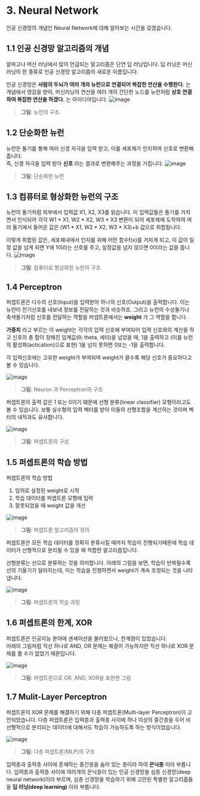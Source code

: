 # 3. Neural Network

인공 신경망의 개념인 Neural Network에 대해 알아보는 시간을 갖겠습니다.

1.1 인공 신경망 알고리즘의 개념  
--

알파고나 머신 러닝에서 많이 언급되는 알고리즘은 단연 딥 러닝입니다. 딥 러닝은 머신 러닝의 한 종류로 인공 신경망 알고리즘의 새로운 이름입니다.

인공 신경망은 __사람의 두뇌가 여러 개의 뉴런으로 연결되어 복잡한 연산을 수행한다.__ 는 개념에서 영감을 받아, 머신러닝의 연산을 여러 개의 간단한 노드를 뉴런처럼 __상호 연결하여 복잡한 연산을 하겠다.__ 는 아이디어입니다.
![image](https://t1.daumcdn.net/cfile/tistory/220B383B583AC4C61B)
> __그림__: 뉴런의 구조

1.2 단순화한 뉴런
--

뉴런은 돌기를 통해 여러 신경 자극을 입력 받고, 이를 세포체가 인지하여 신호로 변환해줍니다.   
즉, 신경 자극을 입력 받아 __신호__ 라는 결과로 변환해주는 과정을 거칩니다.
![image](https://t1.daumcdn.net/cfile/tistory/2646C93B583AC4C63B)
> __그림__: 단순화한 뉴런

1.3 컴퓨터로 형상화한 뉴런의 구조
--

뉴런의 돌기처럼 외부에서 입력값 X1, X2, X3를 읽습니다. 이 입력값들은 돌기를 거치면서 인식되어 각각 W1 * X1, W2 * X2, W3 * X3  변환이 되어 세포체에 도착하여 여러 돌기에서 들어온 값은 (W1 * X1, W2 * X2, W3 * X3)+b 값으로 취합됩니다. 

이렇게 취합된 값은, 세포체내에서 인지를 위해 어떤 함수f(x)를 거치게 되고, 이 값이 일정 값을 넘게 되면 Y에 1이라는 신호를 주고, 일정값을 넘지 않으면 0이라는 값을 줍니다.
![image](https://t1.daumcdn.net/cfile/tistory/237AF13B583AC4C710)
> __그림__: 컴퓨터로 형상화한 뉴런의 구조

1.4 Perceptron
--

퍼셉트론은 다수의 신호(Input)을 입력받아 하나의 신호(Output)을 출력합니다. 이는 뉴런이 전기신호를 내보내 정보를 전달하는 것과 비슷하죠. 그리고 뉴런의 수상돌기나 축색돌기처럼 신호를 전달하는 역할을 퍼셉트론에서는 __weight__ 가 그 역할을 합니다. 

__가중치__ 라고 부르는 이 weight는 각각의 입력 신호에 부여되어 입력 신호와의 계산을 하고 신호의 총 합이 정해진 임계값(θ; theta, 세타)을 넘었을 때, 1을 출력하고 (이를 뉴런의 활성화(actication)으로 표현) 1을 넘지 못하면 0또는 -1을 출력합니다. 

각 입력신호에는 고유한 weight가 부여되며 weight가 클수록 해당 신호가 중요하다고 볼 수 있습니다. 

![image](https://image.slidesharecdn.com/lecture29-convolutionalneuralnetworks-visionspring2015-150504114140-conversion-gate02/95/lecture-29-convolutional-neural-networks-computer-vision-spring2015-9-638.jpg?cb=1430740006)
> __그림__: Neuron 과 Perceptron의 구조

퍼셉트론의 출력 값은 1 또는 0이기 떄문에 선형 분류(linear classifier) 모형이라고도 볼 수 있습니다. 보통 실수형의  입력 벡터를 받아 이들의 선형조합을 계산하는 것이며 벡터의 내적과도 유사합니다. 

![image](http://www.saedsayad.com/images/Perceptron_3.png) 
> __그림__: 퍼셉트론의 구성

1.5 퍼셉트론의 학습 방법
--

퍼셉트론의 학습 방법
1. 임의로 설정된 weight로 시작
2. 학습 데이터를 퍼셉트론 모형에 입력
3. 잘못되었을 때 weight 값을 개선

![image](https://image.slidesharecdn.com/machine-learning-120930145310-phpapp01/95/machine-learning-with-applications-in-categorization-popularity-and-sequence-labeling-75-638.jpg?cb=1354541953)
> __그림__: 퍼셉트론 알고리즘의 정의

퍼셉트론은 모든 학습 데이터를 정확히 분류시킬 때까지 학습이 진행되기때문에 학습 데이터가 선형적으로 분리될 수 있을 때 적합한 알고리즘입니다.

선형분류는 선으로 분류하는 것을 의미합니다. 
아래의 그림을 보면, 학습이 반복될수록 선의 기울기가 달라지는데, 이는 학습을 진행하면서 weight가 계속 조정되는 것을 나타냅니다. 

![image](https://upload.wikimedia.org/wikipedia/commons/thumb/8/8a/Perceptron_example.svg/500px-Perceptron_example.svg.png)
> __그림__: 퍼셉트론의 학습 과정

1.6 퍼셉트론의 한계, XOR
--

퍼셉트론은 인공지능 분야에 센세이션을 불러왔으나, 한계점이 있었습니다.  
아래의 그림처럼 직선 하나로 AND, OR 문제는 해결이 가능하지만 직선 하나로 XOR 문제를 풀 수가 없었기 때문입니다.

![image](http://ecee.colorado.edu/~ecen4831/lectures/xor2.gif)
> __그림__: 퍼셉트론으로 OR, AND, XOR을 표현한 그림

1.7 Mulit-Layer Perceptron
--

퍼셉트론의 XOR 문제를 해결하기 위해 다층 퍼셉트론(Multi-layer Perceptron)이 고안되었습니다. 다층 퍼셉트론은 입력층과 출력층 사이에 하나 이상의 중간층을 두어 비선형적으로 분리되는 데이터에 대해서도 학습이 가능하도록 하는 방식이었습니다. 

![image](http://mblogthumb3.phinf.naver.net/MjAxODAzMjhfMjA4/MDAxNTIyMTk3ODQyMzk2.denKdPpRR2e8NQKv93P2B82uaMX1ygVWlyiP29gTnOAg.-Wr1aOLP56BVNZyQ4Yf3R_19k2F5BE25-di6H955my0g.JPEG.msnayana/MLP.jpg?type=w800)
> __그림__: 다층 퍼셉트론(MLP)의 구조

입력층과 출력층 사이에 존재하는 중간층을 숨어 있는 층이라 하여 __은닉층__ 이라 부릅니다. 입력층과 출력층 사이에 여러개의 은닉층이 있는 인공 신경망을 심층 신경망(deep neural network)이라 부르며, 심층 신경망을 학습하기 위해 고안된 특별한 알고리즘들을 __딥 러닝(deep learning)__ 이라 부릅니다. 
